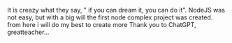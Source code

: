 It is creazy what they say, " if you can dream it, you can do it".
NodeJS was not easy, but with a big will the first node complex project was created. from here i will do my best to create more
Thank you to ChatGPT, greatteacher...
